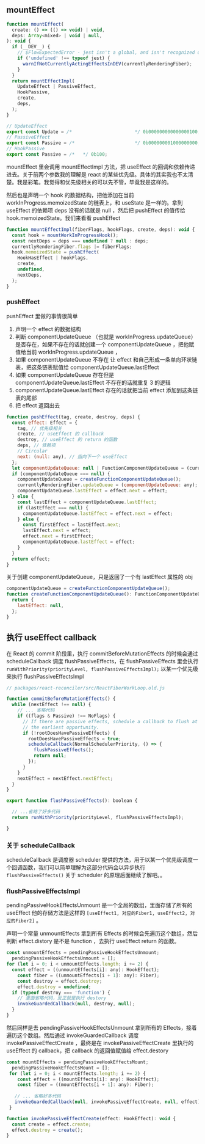 ## mountEffect

```js
function mountEffect(
  create: () => (() => void) | void,
  deps: Array<mixed> | void | null,
): void {
  if (__DEV__) {
    // $FlowExpectedError - jest isn't a global, and isn't recognized outside of tests
    if ('undefined' !== typeof jest) {
      warnIfNotCurrentlyActingEffectsInDEV(currentlyRenderingFiber);
    }
  }
  return mountEffectImpl(
    UpdateEffect | PassiveEffect,
    HookPassive,
    create,
    deps,
  );
}

// UpdateEffect
export const Update = /*                       */ 0b000000000000000100;
// PassiveEffect
export const Passive = /*                      */ 0b000000001000000000;
// HookPassive
export const Passive = /*   */ 0b100;
```

mountEffect 里会调用 mountEffectImpl 方法，把 useEffect 的回调和依赖传递进去。关于前两个参数我的理解是 react 的某些优先级。具体的其实我也不太清楚。我是彩笔。我觉得和优先级相关的可以先不管，毕竟我是这样的。

然后也是声明一个 hook 的数据结构，把他添加在当前 workInProgress.memoizedState 的链表上，和 useState 是一样的。拿到 useEffect 的依赖项 deps 没有的话就是 null ，然后把 pushEffect 的值传给 hook.memoizedState。我们来看看 pushEffect

```js
function mountEffectImpl(fiberFlags, hookFlags, create, deps): void {
  const hook = mountWorkInProgressHook();
  const nextDeps = deps === undefined ? null : deps;
  currentlyRenderingFiber.flags |= fiberFlags;
  hook.memoizedState = pushEffect(
    HookHasEffect | hookFlags,
    create,
    undefined,
    nextDeps,
  );
}
```

### pushEffect

pushEffect 里做的事情很简单

1. 声明一个 effect 的数据结构
2. 判断 componentUpdateQueue （也就是 workInProgress.updateQueue） 是否存在，如果不存在的话就创建一个 componentUpdateQueue ，把他赋值给当前 workInProgress.updateQueue ，
3. 如果 componentUpdateQueue 不存在 让 effect 和自己形成一条单向环状链表，把这条链表赋值给 componentUpdateQueue.lastEffect
4. 如果 componentUpdateQueue 存在但是 componentUpdateQueue.lastEffect 不存在的话就重复 3 的逻辑
5. componentUpdateQueue.lastEffect 存在的话就把当前 effect 添加到这条链表的尾部
6. 把 effect 返回出去

```js
function pushEffect(tag, create, destroy, deps) {
  const effect: Effect = {
    tag, // 优先级相关
    create, // useEffect 的 callback
    destroy, // useEffect 的 return 的函数
    deps, // 依赖项
    // Circular
    next: (null: any), // 指向下一个 useEffect
  };
  let componentUpdateQueue: null | FunctionComponentUpdateQueue = (currentlyRenderingFiber.updateQueue: any);
  if (componentUpdateQueue === null) {
    componentUpdateQueue = createFunctionComponentUpdateQueue();
    currentlyRenderingFiber.updateQueue = (componentUpdateQueue: any);
    componentUpdateQueue.lastEffect = effect.next = effect;
  } else {
    const lastEffect = componentUpdateQueue.lastEffect;
    if (lastEffect === null) {
      componentUpdateQueue.lastEffect = effect.next = effect;
    } else {
      const firstEffect = lastEffect.next;
      lastEffect.next = effect;
      effect.next = firstEffect;
      componentUpdateQueue.lastEffect = effect;
    }
  }
  return effect;
}
```

关于创建 componentUpdateQueue，只是返回了一个有 lastEffect 属性的 obj

```js
componentUpdateQueue = createFunctionComponentUpdateQueue();
function createFunctionComponentUpdateQueue(): FunctionComponentUpdateQueue {
  return {
    lastEffect: null,
  };
}
```

## 执行 useEffect callback

在 React 的 commit 阶段里，执行 commitBeforeMutationEffects 的时候会通过 scheduleCallback 调度 flushPassiveEffects，在 flushPassiveEffects 里会执行 `runWithPriority(priorityLevel, flushPassiveEffectsImpl);` 以某一个优先级来执行 flushPassiveEffectsImpl 

```js
// packages/react-reconciler/src/ReactFiberWorkLoop.old.js

function commitBeforeMutationEffects() {
  while (nextEffect !== null) {
    // ... 省略代码
    if ((flags & Passive) !== NoFlags) {
      // If there are passive effects, schedule a callback to flush at
      // the earliest opportunity.
      if (!rootDoesHavePassiveEffects) {
        rootDoesHavePassiveEffects = true;
        scheduleCallback(NormalSchedulerPriority, () => {
          flushPassiveEffects();
          return null;
        });
      }
    }
    nextEffect = nextEffect.nextEffect;
  }
}

export function flushPassiveEffects(): boolean {

  // ...省略了好多代码
  return runWithPriority(priorityLevel, flushPassiveEffectsImpl);

}
```

### 关于 scheduleCallback

scheduleCallback 是调度器 scheduler 提供的方法，用于以某一个优先级调度一个回调函数，我们可以简单理解为这部分代码会以异步执行 `flushPassiveEffects()` 关于 scheduler 的原理后面继续了解吧。。

### flushPassiveEffectsImpl

pendingPassiveHookEffectsUnmount 是一个全局的数组，里面存储了所有的 useEffect 他的存储方法是这样的 `[useEffect1, 对应的Fiber1, useEffect2, 对应的Fiber2]` 。

声明一个常量 unmountEffects 拿到所有 Effects 的时候会先遍历这个数组，然后判断 effect.distory 是不是 function ，去执行 useEffect return 的函数。

```js
const unmountEffects = pendingPassiveHookEffectsUnmount;
  pendingPassiveHookEffectsUnmount = [];
for (let i = 0; i < unmountEffects.length; i += 2) {
  const effect = ((unmountEffects[i]: any): HookEffect);
    const fiber = ((unmountEffects[i + 1]: any): Fiber);
    const destroy = effect.destroy;
    effect.destroy = undefined;
  if (typeof destroy === 'function') {
    // 里面省略代码，反正就是执行 destory
    invokeGuardedCallback(null, destroy, null);
  }
}
```

然后同样是去 pendingPassiveHookEffectsUnmount 拿到所有的 Effects，接着遍历这个数组。然后通过 invokeGuardedCallback 调度 invokePassiveEffectCreate ，最终是在 invokePassiveEffectCreate 里执行的 useEffect 的 callback，把 callback 的返回值赋值给 effect.destory 

```js
const mountEffects = pendingPassiveHookEffectsMount;
  pendingPassiveHookEffectsMount = [];
 for (let i = 0; i < mountEffects.length; i += 2) {
    const effect = ((mountEffects[i]: any): HookEffect);
    const fiber = ((mountEffects[i + 1]: any): Fiber);
   
   // ... 省略好多代码
   invokeGuardedCallback(null, invokePassiveEffectCreate, null, effect);
 }

function invokePassiveEffectCreate(effect: HookEffect): void {
  const create = effect.create;
  effect.destroy = create();
}
```

​	







